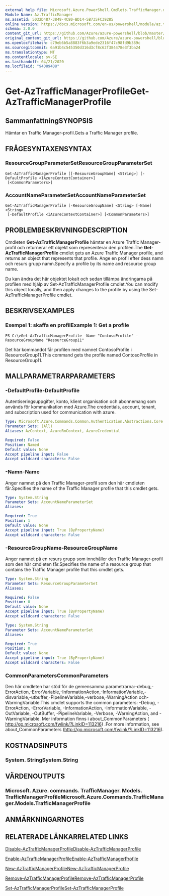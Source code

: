 ```yaml
---
external help file: Microsoft.Azure.PowerShell.Cmdlets.TrafficManager.dll-Help.xml
Module Name: Az.TrafficManager
ms.assetid: 5032D487-3849-4C80-BD14-5B735FC39285
online version: https://docs.microsoft.com/en-us/powershell/module/az.trafficmanager/get-aztrafficmanagerprofile
schema: 2.0.0
content_git_url: https://github.com/Azure/azure-powershell/blob/master/src/TrafficManager/TrafficManager/help/Get-AzTrafficManagerProfile.md
original_content_git_url: https://github.com/Azure/azure-powershell/blob/master/src/TrafficManager/TrafficManager/help/Get-AzTrafficManagerProfile.md
ms.openlocfilehash: c79eb6b5a8883f6b3a9ede2316f47c98fd9b389c
ms.sourcegitcommit: 6a91b4c545350d316d3cf8c62f384478e3f3ba24
ms.translationtype: MT
ms.contentlocale: sv-SE
ms.lasthandoff: 04/21/2020
ms.locfileid: "94089408"
---
```

# <span data-ttu-id="992ca-101">Get-AzTrafficManagerProfile</span><span class="sxs-lookup"><span data-stu-id="992ca-101">Get-AzTrafficManagerProfile</span></span>

## <span data-ttu-id="992ca-102">Sammanfattning</span><span class="sxs-lookup"><span data-stu-id="992ca-102">SYNOPSIS</span></span>
<span data-ttu-id="992ca-103">Hämtar en Traffic Manager-profil.</span><span class="sxs-lookup"><span data-stu-id="992ca-103">Gets a Traffic Manager profile.</span></span>

## <span data-ttu-id="992ca-104">FRÅGESYNTAXEN</span><span class="sxs-lookup"><span data-stu-id="992ca-104">SYNTAX</span></span>

### <span data-ttu-id="992ca-105">ResourceGroupParameterSet</span><span class="sxs-lookup"><span data-stu-id="992ca-105">ResourceGroupParameterSet</span></span>
```
Get-AzTrafficManagerProfile [[-ResourceGroupName] <String>] [-DefaultProfile <IAzureContextContainer>]
 [<CommonParameters>]
```

### <span data-ttu-id="992ca-106">AccountNameParameterSet</span><span class="sxs-lookup"><span data-stu-id="992ca-106">AccountNameParameterSet</span></span>
```
Get-AzTrafficManagerProfile [-ResourceGroupName] <String> [-Name] <String>
 [-DefaultProfile <IAzureContextContainer>] [<CommonParameters>]
```

## <span data-ttu-id="992ca-107">PROBLEMBESKRIVNING</span><span class="sxs-lookup"><span data-stu-id="992ca-107">DESCRIPTION</span></span>
<span data-ttu-id="992ca-108">Cmdleten **Get-AzTrafficManagerProfile** hämtar en Azure Traffic Manager-profil och returnerar ett objekt som representerar den profilen.</span><span class="sxs-lookup"><span data-stu-id="992ca-108">The **Get-AzTrafficManagerProfile** cmdlet gets an Azure Traffic Manager profile, and returns an object that represents that profile.</span></span>
<span data-ttu-id="992ca-109">Ange en profil efter dess namn och resurs grupp namn.</span><span class="sxs-lookup"><span data-stu-id="992ca-109">Specify a profile by its name and resource group name.</span></span>

<span data-ttu-id="992ca-110">Du kan ändra det här objektet lokalt och sedan tillämpa ändringarna på profilen med hjälp av Set-AzTrafficManagerProfile cmdlet.</span><span class="sxs-lookup"><span data-stu-id="992ca-110">You can modify this object locally, and then apply changes to the profile by using the Set-AzTrafficManagerProfile cmdlet.</span></span>

## <span data-ttu-id="992ca-111">BESKRIVS</span><span class="sxs-lookup"><span data-stu-id="992ca-111">EXAMPLES</span></span>

### <span data-ttu-id="992ca-112">Exempel 1: skaffa en profil</span><span class="sxs-lookup"><span data-stu-id="992ca-112">Example 1: Get a profile</span></span>
```
PS C:\>Get-AzTrafficManagerProfile -Name "ContosoProfile" -ResourceGroupName "ResourceGroup11"
```

<span data-ttu-id="992ca-113">Det här kommandot får profilen med namnet ContosoProfile i ResourceGroup11.</span><span class="sxs-lookup"><span data-stu-id="992ca-113">This command gets the profile named ContosoProfile in ResourceGroup11.</span></span>

## <span data-ttu-id="992ca-114">MALLPARAMETRAR</span><span class="sxs-lookup"><span data-stu-id="992ca-114">PARAMETERS</span></span>

### <span data-ttu-id="992ca-115">-DefaultProfile</span><span class="sxs-lookup"><span data-stu-id="992ca-115">-DefaultProfile</span></span>
<span data-ttu-id="992ca-116">Autentiseringsuppgifter, konto, klient organisation och abonnemang som används för kommunikation med Azure.</span><span class="sxs-lookup"><span data-stu-id="992ca-116">The credentials, account, tenant, and subscription used for communication with azure.</span></span>

```yaml
Type: Microsoft.Azure.Commands.Common.Authentication.Abstractions.Core.IAzureContextContainer
Parameter Sets: (All)
Aliases: AzContext, AzureRmContext, AzureCredential

Required: False
Position: Named
Default value: None
Accept pipeline input: False
Accept wildcard characters: False
```

### <span data-ttu-id="992ca-117">-Namn</span><span class="sxs-lookup"><span data-stu-id="992ca-117">-Name</span></span>
<span data-ttu-id="992ca-118">Anger namnet på den Traffic Manager-profil som den här cmdleten får.</span><span class="sxs-lookup"><span data-stu-id="992ca-118">Specifies the name of the Traffic Manager profile that this cmdlet gets.</span></span>

```yaml
Type: System.String
Parameter Sets: AccountNameParameterSet
Aliases:

Required: True
Position: 1
Default value: None
Accept pipeline input: True (ByPropertyName)
Accept wildcard characters: False
```

### <span data-ttu-id="992ca-119">-ResourceGroupName</span><span class="sxs-lookup"><span data-stu-id="992ca-119">-ResourceGroupName</span></span>
<span data-ttu-id="992ca-120">Anger namnet på en resurs grupp som innehåller den Traffic Manager-profil som den här cmdleten får.</span><span class="sxs-lookup"><span data-stu-id="992ca-120">Specifies the name of a resource group that contains the Traffic Manager profile that this cmdlet gets.</span></span>

```yaml
Type: System.String
Parameter Sets: ResourceGroupParameterSet
Aliases:

Required: False
Position: 0
Default value: None
Accept pipeline input: True (ByPropertyName)
Accept wildcard characters: False
```

```yaml
Type: System.String
Parameter Sets: AccountNameParameterSet
Aliases:

Required: True
Position: 0
Default value: None
Accept pipeline input: True (ByPropertyName)
Accept wildcard characters: False
```

### <span data-ttu-id="992ca-121">CommonParameters</span><span class="sxs-lookup"><span data-stu-id="992ca-121">CommonParameters</span></span>
<span data-ttu-id="992ca-122">Den här cmdleten har stöd för de gemensamma parametrarna:-debug,-ErrorAction,-ErrorVariable,-InformationAction,-InformationVariable,-disvariable,-utbuffer,-PipelineVariable,-verbose,-WarningAction och-WarningVariable.</span><span class="sxs-lookup"><span data-stu-id="992ca-122">This cmdlet supports the common parameters: -Debug, -ErrorAction, -ErrorVariable, -InformationAction, -InformationVariable, -OutVariable, -OutBuffer, -PipelineVariable, -Verbose, -WarningAction, and -WarningVariable.</span></span> <span data-ttu-id="992ca-123">Mer information finns i about_CommonParameters ( http://go.microsoft.com/fwlink/?LinkID=113216) .</span><span class="sxs-lookup"><span data-stu-id="992ca-123">For more information, see about_CommonParameters (http://go.microsoft.com/fwlink/?LinkID=113216).</span></span>

## <span data-ttu-id="992ca-124">KOSTNADS</span><span class="sxs-lookup"><span data-stu-id="992ca-124">INPUTS</span></span>

### <span data-ttu-id="992ca-125">System. String</span><span class="sxs-lookup"><span data-stu-id="992ca-125">System.String</span></span>

## <span data-ttu-id="992ca-126">VÄRDEN</span><span class="sxs-lookup"><span data-stu-id="992ca-126">OUTPUTS</span></span>

### <span data-ttu-id="992ca-127">Microsoft. Azure. commands. TrafficManager. Models. TrafficManagerProfile</span><span class="sxs-lookup"><span data-stu-id="992ca-127">Microsoft.Azure.Commands.TrafficManager.Models.TrafficManagerProfile</span></span>

## <span data-ttu-id="992ca-128">ANMÄRKNINGAR</span><span class="sxs-lookup"><span data-stu-id="992ca-128">NOTES</span></span>

## <span data-ttu-id="992ca-129">RELATERADE LÄNKAR</span><span class="sxs-lookup"><span data-stu-id="992ca-129">RELATED LINKS</span></span>

[<span data-ttu-id="992ca-130">Disable-AzTrafficManagerProfile</span><span class="sxs-lookup"><span data-stu-id="992ca-130">Disable-AzTrafficManagerProfile</span></span>](./Disable-AzTrafficManagerProfile.md)

[<span data-ttu-id="992ca-131">Enable-AzTrafficManagerProfile</span><span class="sxs-lookup"><span data-stu-id="992ca-131">Enable-AzTrafficManagerProfile</span></span>](./Enable-AzTrafficManagerProfile.md)

[<span data-ttu-id="992ca-132">New-AzTrafficManagerProfile</span><span class="sxs-lookup"><span data-stu-id="992ca-132">New-AzTrafficManagerProfile</span></span>](./New-AzTrafficManagerProfile.md)

[<span data-ttu-id="992ca-133">Remove-AzTrafficManagerProfile</span><span class="sxs-lookup"><span data-stu-id="992ca-133">Remove-AzTrafficManagerProfile</span></span>](./Remove-AzTrafficManagerProfile.md)

[<span data-ttu-id="992ca-134">Set-AzTrafficManagerProfile</span><span class="sxs-lookup"><span data-stu-id="992ca-134">Set-AzTrafficManagerProfile</span></span>](./Set-AzTrafficManagerProfile.md)


